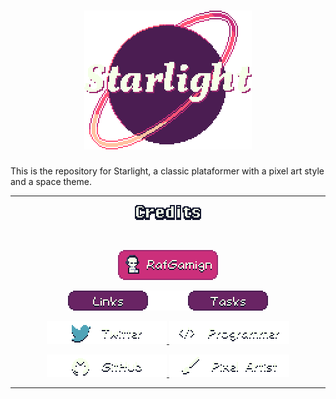 <h1 align="center">
    <img src="Art/ReadMe/Logo.png" alt="Starlight">
</h1>

This is the repository for Starlight, a classic plataformer with a pixel art style and a space theme.

---

<p align="center">
    <img src="Art/ReadMe/Credits.png">
</p>
<br>
<p align="center">
    <img src="Art/ReadMe/Credits/People_Raf.png">
    <p align="center">
        <img src="Art/ReadMe/Credits/Tabs.png">
    </p>
    <p align="center">
        <a href="https://twitter.com/RafGamign">
            <img src="Art/ReadMe/Credits/Links_Twitter.png">
        </a>
        <img src="Art/ReadMe/Credits/Tasks_Programmer.png">
    </p>
    <p align="center">
        <a href="https://github.com/RafGamign">
            <img src="Art/ReadMe/Credits/Links_Github.png">
        </a>
        <img src="Art/ReadMe/Credits/Tasks_PixelArtist.png">
    </p>
</p>

---
